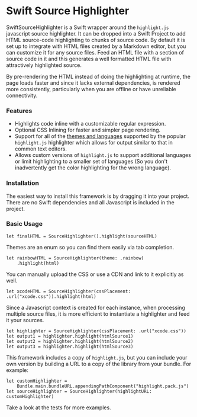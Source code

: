 # Swift Source Highlighter

SwiftSourceHighlighter is a Swift wrapper around the `highlight.js` javascript source highlighter. It can be dropped into a Swift Project to add HTML source-code highlighting to chunks of source code. By default it is set up to integrate with HTML files created by a Markdown editor, but you can customize it for any source files. Feed an HTML file with a section of source code in it and this generates a well formatted HTML file with attractively highlighted source.

By pre-rendering the HTML instead of doing the highlighting at runtime, the page loads faster and since it lacks external dependencies, is rendered more consistently, particularly when you are offline or have unreliable connectivity.

### Features

 * Highlights code inline with a customizable regular expression.
 * Optional CSS Inlining for faster and simpler page rendering.
 * Support for all of the [themes and languages](https://highlightjs.org/static/demo/) supported by the popular `highlight.js` highlighter which allows for output similar to that in common text editors.
 * Allows custom versions of `highlight.js` to support additional languages or limit highlighting to a smaller set of languages (So you don't inadvertently get the color highlighting for the wrong language).

### Installation

The easiest way to install this framework is by dragging it into your project. There are no Swift dependencies and all Javascript is included in the project. 

### Basic Usage

    let finalHTML = SourceHighlighter().highlight(sourceHTML)

Themes are an enum so you can find them easily via tab completion.

    let rainbowHTML = SourceHighlighter(theme: .rainbow)
        .highlight(html)

You can manually upload the CSS or use a CDN and link to it explicitly as well.

    let xcodeHTML = SourceHighlighter(cssPlacement: .url("xcode.css")).highlight(html)

Since a Javascript context is created for each instance, when processing multiple source files, it is more efficient to instantiate a highlighter and feed it your sources.

	let highlighter = SourceHighlighter(cssPlacement: .url("xcode.css"))
	let output1 = highlighter.highlight(htmlSource1)
	let output2 = highlighter.highlight(htmlSource2)
	let output3 = highlighter.highlight(htmlSource3)

This framework includes a copy of `highlight.js`, but you can include your own
version by building a URL to a copy of the library from your bundle.
For example:

    let customHighlighter =
        Bundle.main.bundleURL.appendingPathComponent("highlight.pack.js")
    let sourceHighlighter = SourceHighlighter(highlightURL: customHighlighter)

Take a look at the tests for more examples.
